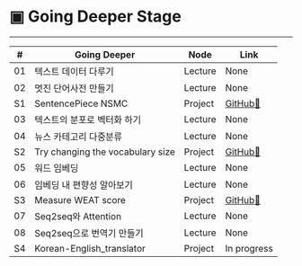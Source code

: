 # ▣ Going Deeper Stage

<hr>

|#|Going Deeper|Node|Link|
|---|-------|----|-------|
|01|텍스트 데이터 다루기|Lecture|None|
|02|멋진 단어사전 만들기|Lecture|None|
|S1|SentencePiece NSMC|Project|[GitHub🔗](https://github.com/gem-ruby/gd_nlp_stages/blob/main/%5BGD_NLP_S1%5D_Project_SentencePiece_NSMC.ipynb)|
|03|텍스트의 분포로 벡터화 하기|Lecture|None|
|04|뉴스 카테고리 다중분류|Lecture|None|
|S2|Try changing the vocabulary size|Project|[GitHub🔗](https://github.com/gem-ruby/gd_nlp_stages/blob/main/%5BGD_NLP_S2%5D_Try_changing_the_vocabulary_size.ipynb)|
|05|워드 임베딩|Lecture|None|
|06|임베딩 내 편향성 알아보기|Lecture|None|
|S3|Measure WEAT score|Project|[GitHub🔗](https://github.com/gem-ruby/gd_nlp_stages/blob/main/%5BGD_NLP_S3%5D_Measure_WEAT_score.ipynb)|
|07|Seq2seq와 Attention|Lecture|None|
|08|Seq2seq으로 번역기 만들기|Lecture|None|
|S4|Korean-English_translator|Project|In progress|

